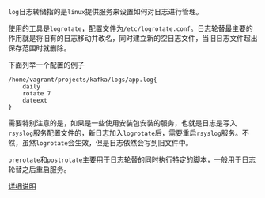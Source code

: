 `log`日志转储指的是`linux`提供服务来设置如何对日志进行管理。

使用的工具是`logrotate`，配置文件为`/etc/logrotate.conf`。日志轮替最主要的作用就是将旧有的日志移动并改名，同时建立新的空日志文件，当旧日志文件超出保存范围时就删除。

下面列举一个配置的例子
```
/home/vagrant/projects/kafka/logs/app.log{
    daily
    rotate 7
    dateext
}
```

需要特别注意的是，如果是一些使用安装包安装的服务，也就是日志是写入`rsyslog`服务配置文件的，新日志加入`logrotate`后，需要重启`rsyslog`服务。不然，虽然`logrotate`会生效，但是日志依然会写到旧文件中。

`prerotate`和`postrotate`主要用于日志轮替的同时执行特定的脚本，一般用于日志轮替之后重启服务。

[详细说明](http://c.biancheng.net/view/1106.html)